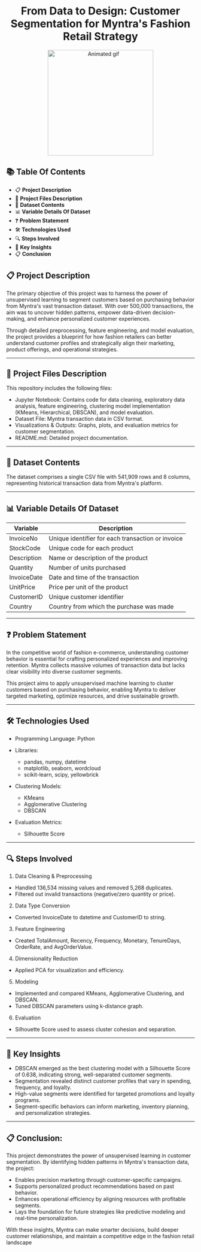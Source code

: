 <h1 align="center"> From Data to Design: Customer Segmentation for Myntra's Fashion Retail Strategy </h1>

<p align="center"> 
<img src="GIF/google play.gif" alt="Animated gif" height="282px">
</p>


## 📚 Table Of Contents

- 📋 **Project Description**
- 💾 **Project Files Description**
- 🧾 **Dataset Contents**
- 📊 **Variable Details Of Dataset**
- ❓ **Problem Statement**
- 🛠 **Technologies Used**
- 🔍 **Steps Involved**
- 📌 **Key Insights**
- 📋 **Conclusion**

## 📋 Project Description
The primary objective of this project was to harness the power of unsupervised learning to segment customers based on purchasing behavior from Myntra's vast transaction dataset. With over 500,000 transactions, the aim was to uncover hidden patterns, empower data-driven decision-making, and enhance personalized customer experiences.

Through detailed preprocessing, feature engineering, and model evaluation, the project provides a blueprint for how fashion retailers can better understand customer profiles and strategically align their marketing, product offerings, and operational strategies.

********************************************************************************************************************************************************************

##  💾 Project Files Description
This repository includes the following files:
- Jupyter Notebook: Contains code for data cleaning, exploratory data analysis, feature engineering, clustering model implementation (KMeans, Hierarchical, DBSCAN), and model evaluation.
- Dataset File: Myntra transaction data in CSV format.
- Visualizations & Outputs: Graphs, plots, and evaluation metrics for customer segmentation.
- README.md: Detailed project documentation.

********************************************************************************************************************************************************************

## 🧾 Dataset Contents
The dataset comprises a single CSV file with 541,909 rows and 8 columns, representing historical transaction data from Myntra's platform.

********************************************************************************************************************************************************************

## 📊 Variable Details Of Dataset


| Variable                       | Description                                                                                                     |
|--------------------------------|-----------------------------------------------------------------------------------------------------------------|
| InvoiceNo                      | Unique identifier for each transaction or invoice                                                               |
| StockCode                      | Unique code for each product                                                                                    |
| Description                    | Name or description of the product                                                                              |
| Quantity                       | Number of units purchased                                                                                       |
| InvoiceDate                    | Date and time of the transaction                                                                                |
| UnitPrice                      | Price per unit of the product                                                                                   |
| CustomerID                     | Unique customer identifier                                                                                      |
| Country                        | Country from which the purchase was made                                                                        |

********************************************************************************************************************************************************************

## ❓ Problem Statement

In the competitive world of fashion e-commerce, understanding customer behavior is essential for crafting personalized experiences and improving retention. Myntra collects massive volumes of transaction data but lacks clear visibility into diverse customer segments.

This project aims to apply unsupervised machine learning to cluster customers based on purchasing behavior, enabling Myntra to deliver targeted marketing, optimize resources, and drive sustainable growth.

********************************************************************************************************************************************************************

## 🛠 Technologies Used

- Programming Language: Python

- Libraries:
    - pandas, numpy, datetime
    - matplotlib, seaborn, wordcloud
    - scikit-learn, scipy, yellowbrick
- Clustering Models:
    - KMeans
    - Agglomerative Clustering
    - DBSCAN
- Evaluation Metrics:
    - Silhouette Score

********************************************************************************************************************************************************************

## 🔍 Steps Involved

1. Data Cleaning & Preprocessing
 - Handled 136,534 missing values and removed 5,268 duplicates.
 - Filtered out invalid transactions (negative/zero quantity or price).

2. Data Type Conversion
 - Converted InvoiceDate to datetime and CustomerID to string.

3. Feature Engineering
 - Created TotalAmount, Recency, Frequency, Monetary, TenureDays, OrderRate, and AvgOrderValue.

4. Dimensionality Reduction
 - Applied PCA for visualization and efficiency.

5. Modeling
 - Implemented and compared KMeans, Agglomerative Clustering, and DBSCAN.
 - Tuned DBSCAN parameters using k-distance graph.

6. Evaluation
 - Silhouette Score used to assess cluster cohesion and separation.

********************************************************************************************************************************************************************

## 📌 Key Insights

- DBSCAN emerged as the best clustering model with a Silhouette Score of 0.638, indicating strong, well-separated customer segments.
- Segmentation revealed distinct customer profiles that vary in spending, frequency, and loyalty.
- High-value segments were identified for targeted promotions and loyalty programs.
- Segment-specific behaviors can inform marketing, inventory planning, and personalization strategies.

********************************************************************************************************************************************************************

## 📋 Conclusion:

This project demonstrates the power of unsupervised learning in customer segmentation. By identifying hidden patterns in Myntra's transaction data, the project:

- Enables precision marketing through customer-specific campaigns.
- Supports personalized product recommendations based on past behavior.
- Enhances operational efficiency by aligning resources with profitable segments.
- Lays the foundation for future strategies like predictive modeling and real-time personalization.

With these insights, Myntra can make smarter decisions, build deeper customer relationships, and maintain a competitive edge in the fashion retail landscape





